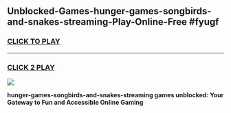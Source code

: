 
## Unblocked-Games-hunger-games-songbirds-and-snakes-streaming-Play-Online-Free #fyugf
<h3>
<a href="https://us.freeplayer.one?title=hunger-games-songbirds-and-snakes-streaming&ref=10M">CLICK TO PLAY</a></h3>
<hr>

<h3>
<a href="https://us.freeplayer.one?title=hunger-games-songbirds-and-snakes-streaming&ref=10M">CLICK 2 PLAY</a>
  
</h3>

<a href="https://us.freeplayer.one?title=hunger-games-songbirds-and-snakes-streaming&ref=10M"><img src="https://clearcache.store/games.png"></a>


**hunger-games-songbirds-and-snakes-streaming games unblocked: Your Gateway to Fun and Accessible Online Gaming**
